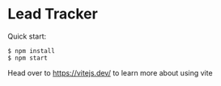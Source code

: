 # Lead Tracker

Quick start:

```
$ npm install
$ npm start
````

Head over to https://vitejs.dev/ to learn more about using vite
